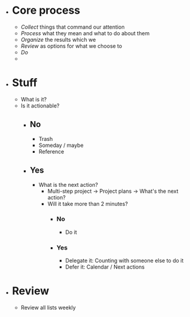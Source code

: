 - # Core process
	- *Collect* things that command our attention
	- *Process* what they mean and what to do about them
	- *Organize* the results which we
	- *Review* as options for what we choose to
	- *Do*
	-
- # Stuff
	- What is it?
	- Is it actionable?
		- ## No
			- Trash
			- Someday / maybe
			- Reference
		- ## Yes
			- What is the next action?
				- Multi-step project -> Project plans -> What's the next action?
				- Will it take more than 2 minutes?
					- ### No
						- Do it
					- ### Yes
						- Delegate it: Counting with someone else to do it
						- Defer it: Calendar / Next actions
- # Review
	- Review all lists weekly